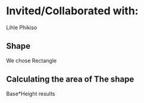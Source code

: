 # Invited/Collaborated with: 
Lihle Phikiso
## Shape
We chose Rectangle
## Calculating the area of The shape
Base*Height
results
